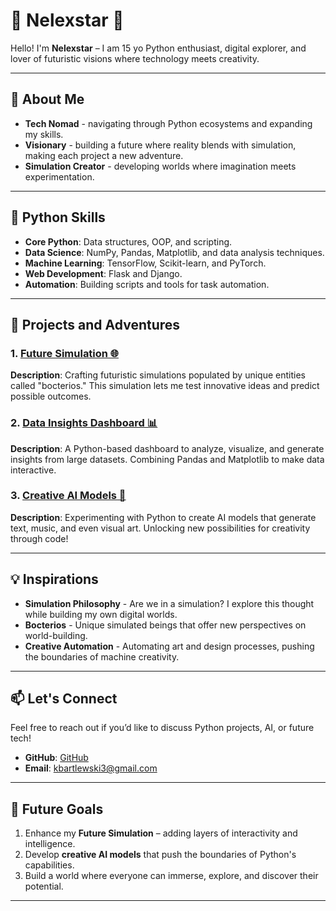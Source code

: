 
# 🌟 Nelexstar 🌟

Hello! I'm **Nelexstar** – I am 15 yo Python enthusiast, digital explorer, and lover of futuristic visions where technology meets creativity.

---

## 👾 About Me
- **Tech Nomad** - navigating through Python ecosystems and expanding my skills.
- **Visionary** - building a future where reality blends with simulation, making each project a new adventure.
- **Simulation Creator** - developing worlds where imagination meets experimentation.

---

## 🚀 Python Skills
- **Core Python**: Data structures, OOP, and scripting.
- **Data Science**: NumPy, Pandas, Matplotlib, and data analysis techniques.
- **Machine Learning**: TensorFlow, Scikit-learn, and PyTorch.
- **Web Development**: Flask and Django.
- **Automation**: Building scripts and tools for task automation.

---

## 🌌 Projects and Adventures
### 1. [Future Simulation 🌐](#)
   **Description**: Crafting futuristic simulations populated by unique entities called "bocterios." This simulation lets me test innovative ideas and predict possible outcomes.

### 2. [Data Insights Dashboard 📊](#)
   **Description**: A Python-based dashboard to analyze, visualize, and generate insights from large datasets. Combining Pandas and Matplotlib to make data interactive.

### 3. [Creative AI Models 🤖](#)
   **Description**: Experimenting with Python to create AI models that generate text, music, and even visual art. Unlocking new possibilities for creativity through code!

---

## 💡 Inspirations
- **Simulation Philosophy** - Are we in a simulation? I explore this thought while building my own digital worlds.
- **Bocterios** - Unique simulated beings that offer new perspectives on world-building.
- **Creative Automation** - Automating art and design processes, pushing the boundaries of machine creativity.

---

## 📫 Let's Connect
Feel free to reach out if you’d like to discuss Python projects, AI, or future tech!
- **GitHub**: [GitHub](https://github.com/NelexstarMain)
- **Email**: [kbartlewski3@gmail.com ](mailto:kbartlewski3@gmail.com)

---

## 🌱 Future Goals
1. Enhance my **Future Simulation** – adding layers of interactivity and intelligence.
2. Develop **creative AI models** that push the boundaries of Python's capabilities.
3. Build a world where everyone can immerse, explore, and discover their potential.

---
